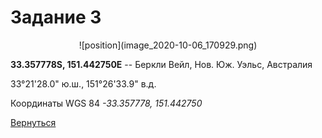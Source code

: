 # Задание 3

<center>![position](image_2020-10-06_170929.png)</center>

**33.357778S, 151.442750E** --  Беркли Вейл, Нов. Юж. Уэльс, Австралия

33°21'28.0" ю.ш., 151°26'33.9" в.д.

Координаты WGS 84 *-33.357778, 151.442750*

[Вернуться](index.md)

